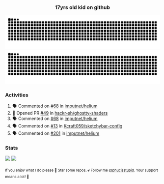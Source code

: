<h3 align="center">17yrs old kid on github</h3>

![GitHub Contribution Grid Snake (Dark)](https://raw.githubusercontent.com/phucisstupid/phucisstupid/output/catppuccin-mocha.svg#gh-dark-mode-only)
![GitHub Contribution Grid Snake (Light)](https://raw.githubusercontent.com/phucisstupid/phucisstupid/output/github-contribution-grid-snake.svg#gh-light-mode-only)

### Activities

<!--START_SECTION:activity-->
1. 🗣 Commented on [#68](https://github.com/imputnet/helium/pull/68#issuecomment-3388253168) in [imputnet/helium](https://github.com/imputnet/helium)
2. 💪 Opened PR [#49](https://github.com/hackr-sh/ghostty-shaders/pull/49) in [hackr-sh/ghostty-shaders](https://github.com/hackr-sh/ghostty-shaders)
3. 🗣 Commented on [#68](https://github.com/imputnet/helium/pull/68#issuecomment-3381523847) in [imputnet/helium](https://github.com/imputnet/helium)
4. 🗣 Commented on [#13](https://github.com/Kcraft059/sketchybar-config/issues/13#issuecomment-3379594398) in [Kcraft059/sketchybar-config](https://github.com/Kcraft059/sketchybar-config)
5. 🗣 Commented on [#201](https://github.com/imputnet/helium/issues/201#issuecomment-3369912780) in [imputnet/helium](https://github.com/imputnet/helium)
<!--END_SECTION:activity-->

### Stats

<div>
  <img width=400 src="https://github-readme-stats.vercel.app/api?username=phucisstupid&show_icons=true&theme=catppuccin_mocha"/>
  <img width=400 src="https://github-readme-stats.vercel.app/api/top-langs?username=phucisstupid&layout=compact&theme=catppuccin_mocha&card_width=395"/>
</div>

<sub>If you enjoy what I do please 🌟 Star some repos, 💕 Follow me [@phucisstupid](https://github.com/phucisstupid). Your support means a lot! 🥰
